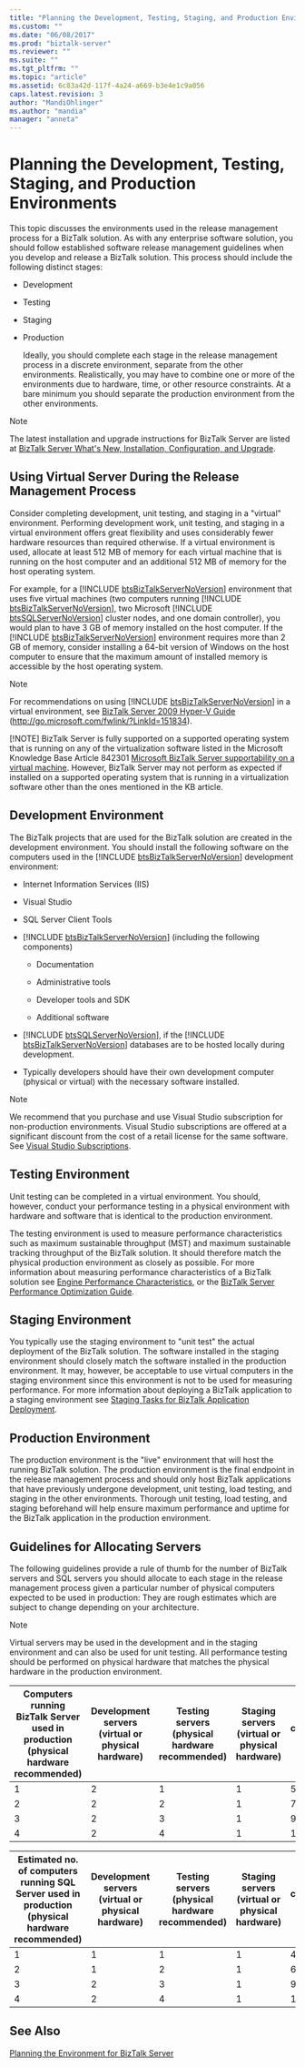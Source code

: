 ```yaml
---
title: "Planning the Development, Testing, Staging, and Production Environments | Microsoft Docs"
ms.custom: ""
ms.date: "06/08/2017"
ms.prod: "biztalk-server"
ms.reviewer: ""
ms.suite: ""
ms.tgt_pltfrm: ""
ms.topic: "article"
ms.assetid: 6c83a42d-117f-4a24-a669-b3e4e1c9a056
caps.latest.revision: 3
author: "MandiOhlinger"
ms.author: "mandia"
manager: "anneta"
---
```

# Planning the Development, Testing, Staging, and Production Environments
This topic discusses the environments used in the release management process for a BizTalk solution. As with any enterprise software solution, you should follow established software release management guidelines when you develop and release a BizTalk solution. This process should include the following distinct stages:  
  
- Development  
  
- Testing  
  
- Staging  
  
- Production  
  
  Ideally, you should complete each stage in the release management process in a discrete environment, separate from the other environments. Realistically, you may have to combine one or more of the environments due to hardware, time, or other resource constraints. At a bare minimum you should separate the production environment from the other environments.  
  
> [!NOTE]
>  The latest installation and upgrade instructions for BizTalk Server are listed at [BizTalk Server What's New, Installation, Configuration, and Upgrade](../install-and-config-guides/biztalk-server-what-s-new-installation-configuration-and-upgrade.md). 
> 
> ##  <a name="BKMK_VirtualServ"></a> Using Virtual Server During the Release Management Process  
>  Consider completing development, unit testing, and staging in a "virtual" environment. Performing development work, unit testing, and staging in a virtual environment offers great flexibility and uses considerably fewer hardware resources than required otherwise. If a virtual environment is used, allocate at least 512 MB of memory for each virtual machine that is running on the host computer and an additional 512 MB of memory for the host operating system.  
  
 For example, for a [!INCLUDE [btsBizTalkServerNoVersion](../includes/btsbiztalkservernoversion-md.md)] environment that uses five virtual machines (two computers running [!INCLUDE [btsBizTalkServerNoVersion](../includes/btsbiztalkservernoversion-md.md)], two Microsoft [!INCLUDE [btsSQLServerNoVersion](../includes/btssqlservernoversion-md.md)] cluster nodes, and one domain controller), you would plan to have 3 GB of memory installed on the host computer. If the [!INCLUDE [btsBizTalkServerNoVersion](../includes/btsbiztalkservernoversion-md.md)] environment requires more than 2 GB of memory, consider installing a 64-bit version of Windows on the host computer to ensure that the maximum amount of installed memory is accessible by the host operating system.  
  
> [!NOTE]
>  For recommendations on using [!INCLUDE [btsBizTalkServerNoVersion](../includes/btsbiztalkservernoversion-md.md)] in a virtual environment, see [BizTalk Server 2009 Hyper-V Guide](http://go.microsoft.com/fwlink/?LinkId=151834) (<http://go.microsoft.com/fwlink/?LinkId=151834>).  
> 
> [!NOTE]
>  BizTalk Server is fully supported on a supported operating system that is running on any of the virtualization software listed in the Microsoft Knowledge Base Article 842301 [Microsoft BizTalk Server supportability on a virtual machine](https://support.microsoft.com/kb/842301). However, BizTalk Server may not perform as expected if installed on a supported operating system that is running in a virtualization software other than the ones mentioned in the KB article.  
  
## Development Environment  
 The BizTalk projects that are used for the BizTalk solution are created in the development environment. You should install the following software on the computers used in the [!INCLUDE [btsBizTalkServerNoVersion](../includes/btsbiztalkservernoversion-md.md)] development environment:  
  
- Internet Information Services (IIS)  
  
- Visual Studio  
  
- SQL Server Client Tools  
  
- [!INCLUDE [btsBizTalkServerNoVersion](../includes/btsbiztalkservernoversion-md.md)] (including the following components)  
  
  -   Documentation  
  
  -   Administrative tools  
  
  -   Developer tools and SDK  
  
  -   Additional software  
  
- [!INCLUDE [btsSQLServerNoVersion](../includes/btssqlservernoversion-md.md)], if the [!INCLUDE [btsBizTalkServerNoVersion](../includes/btsbiztalkservernoversion-md.md)] databases are to be hosted locally during development.  
  
- Typically developers should have their own development computer (physical or virtual) with the necessary software installed.  
  
> [!NOTE]  
>  We recommend that you purchase and use Visual Studio subscription for non-production environments. Visual Studio subscriptions are offered at a significant discount from the cost of a retail license for the same software. See [Visual Studio Subscriptions](https://visualstudio.com/subscriptions).  
  
## Testing Environment  
 Unit testing can be completed in a virtual environment. You should, however, conduct your performance testing in a physical environment with hardware and software that is identical to the production environment.  
  
 The testing environment is used to measure performance characteristics such as maximum sustainable throughput (MST) and maximum sustainable tracking throughput of the BizTalk solution. It should therefore match the physical production environment as closely as possible. For more information about measuring performance characteristics of a BizTalk solution see [Engine Performance Characteristics](../core/engine-performance-characteristics.md), or the [BizTalk Server Performance Optimization Guide](../technical-guides/biztalk-server-2010-performance-optimization-guide.md).
  
## Staging Environment  
 You typically use the staging environment to "unit test" the actual deployment of the BizTalk solution. The software installed in the staging environment should closely match the software installed in the production environment. It may, however, be acceptable to use virtual computers in the staging environment since this environment is not to be used for measuring performance. For more information about deploying a BizTalk application to a staging environment see [Staging Tasks for BizTalk Application Deployment](../core/staging-tasks-for-biztalk-application-deployment.md).
  
## Production Environment  
 The production environment is the "live" environment that will host the running BizTalk solution. The production environment is the final endpoint in the release management process and should only host BizTalk applications that have previously undergone development, unit testing, load testing, and staging in the other environments. Thorough unit testing, load testing, and staging beforehand will help ensure maximum performance and uptime for the BizTalk application in the production environment.  
  
## Guidelines for Allocating Servers  
 The following guidelines provide a rule of thumb for the number of BizTalk servers and SQL servers you should allocate to each stage in the release management process given a particular number of physical computers expected to be used in production: They are rough estimates which are subject to change depending on your architecture.  
  
> [!NOTE]  
>  Virtual servers may be used in the development and in the staging environment and can also be used for unit testing. All performance testing should be performed on physical hardware that matches the physical hardware in the production environment.  
  
|Computers running BizTalk Server used in production (physical hardware recommended)|Development servers (virtual or physical hardware)|Testing servers (physical hardware recommended)|Staging servers (virtual or physical hardware)|Total no. of computers running BizTalk Server|  
|---|---|---|---|---|  
|1|2|1|1|5|  
|2|2|2|1|7|  
|3|2|3|1|9|  
|4|2|4|1|11|  
  
|Estimated no. of computers running SQL Server used in production (physical hardware recommended)|Development servers (virtual or physical hardware)|Testing servers (physical hardware recommended)|Staging servers (virtual or physical hardware)|Total no. of computers running SQL Server|  
|---|---|---|---|---|  
|1|1|1|1|4|  
|2|1|2|1|6|  
|3|2|3|1|9|  
|4|2|4|1|11|  
  
## See Also  
 [Planning the Environment for BizTalk Server](../technical-guides/planning-the-environment-for-biztalk-server.md)